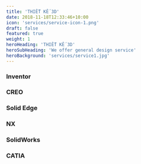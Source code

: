 ```yaml
---
title: 'THIẾT KẾ 3D'
date: 2018-11-18T12:33:46+10:00
icon: 'services/service-icon-1.png'
draft: false
featured: true
weight: 1
heroHeading: 'THIẾT KẾ 3D'
heroSubHeading: 'We offer general design service'
heroBackground: 'services/service1.jpg'
---
```


### Inventor
### CREO
### Solid Edge    
### NX
### SolidWorks
### CATIA